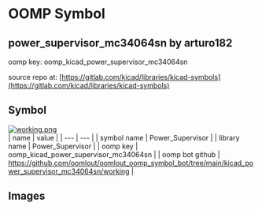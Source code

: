 # OOMP Symbol  
## power_supervisor_mc34064sn  by arturo182  
  
oomp key: oomp_kicad_power_supervisor_mc34064sn  
  
source repo at: [https://gitlab.com/kicad/libraries/kicad-symbols](https://gitlab.com/kicad/libraries/kicad-symbols)  
## Symbol  
  
[![working.png](working_600.png)](working.png)  
| name | value | 
| --- | --- | 
| symbol name | Power_Supervisor | 
| library name | Power_Supervisor | 
| oomp key | oomp_kicad_power_supervisor_mc34064sn | 
| oomp bot github | https://github.com/oomlout/oomlout_oomp_symbol_bot/tree/main/kicad_power_supervisor_mc34064sn/working | 
## Images  

